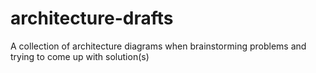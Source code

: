 # architecture-drafts
A collection of architecture diagrams when brainstorming problems and trying to come up with solution(s)
